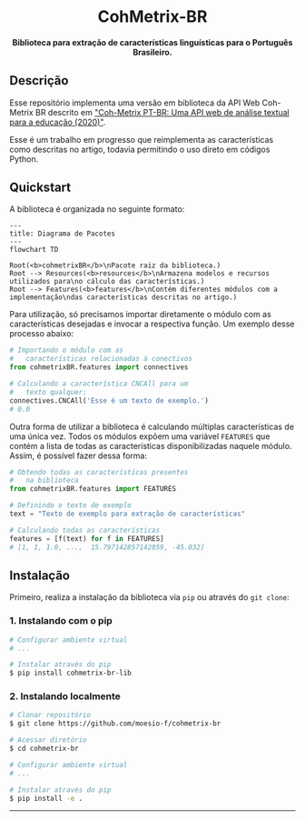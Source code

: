 <h1 align="center">
  CohMetrix-BR
  <br>
</h1>

<h4 align="center">Biblioteca para extração de características linguísticas para o Português Brasileiro.</h4>


## Descrição

Esse repositório implementa uma versão em biblioteca da API Web Coh-Metrix BR descrito em ["Coh-Metrix PT-BR: Uma API web de análise textual para a educação (2020)"](https://doi.org/10.5753/cbie.wcbie.2020.179).

Esse é um trabalho em progresso que reimplementa as características como descritas no artigo, todavia permitindo o uso direto em códigos Python.


## Quickstart

A biblioteca é organizada no seguinte formato:

```mermaid
---
title: Diagrama de Pacotes
---
flowchart TD

Root(<b>cohmetrixBR</b>\nPacote raiz da biblioteca.)
Root --> Resources(<b>resources</b>\nArmazena modelos e recursos utilizados para\no cálculo das características.)
Root --> Features(<b>features</b>\nContém diferentes módulos com a implementação\ndas características descritas no artigo.)
```

Para utilização, só precisamos importar diretamente o módulo com as características desejadas e invocar a respectiva função. Um exemplo desse processo abaixo:

```python
# Importando o módulo com as
#   características relacionadas à conectivos
from cohmetrixBR.features import connectives

# Calculando a característica CNCAll para um
#   texto qualquer:
connectives.CNCAll('Esse é um texto de exemplo.')
# 0.0
```

Outra forma de utilizar a biblioteca é calculando múltiplas características de uma única vez. Todos os módulos expõem uma variável `FEATURES` que contém a lista de todas as características disponibilizadas naquele módulo. Assim, é possível fazer dessa forma:

```python
# Obtendo todas as características presentes
#   na biblioteca
from cohmetrixBR.features import FEATURES

# Definindo o texto de exemplo
text = "Texto de exemplo para extração de características"

# Calculando todas as características
features = [f(text) for f in FEATURES]
# [1, 1, 1.0, ...,  15.797142857142859, -45.032]
```


## Instalação

Primeiro, realiza a instalação da biblioteca via `pip` ou através do `git clone`:

### 1. Instalando com o pip

```bash
# Configurar ambiente virtual
# ...

# Instalar através do pip
$ pip install cohmetrix-br-lib
```

### 2. Instalando localmente

```bash
# Clonar repositório
$ git clone https://github.com/moesio-f/cohmetrix-br

# Acessar diretório
$ cd cohmetrix-br

# Configurar ambiente virtual
# ...

# Instalar através do pip
$ pip install -e .
```

---
